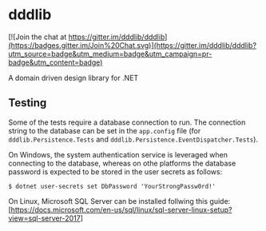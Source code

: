 dddlib
======

[![Join the chat at https://gitter.im/dddlib/dddlib](https://badges.gitter.im/Join%20Chat.svg)](https://gitter.im/dddlib/dddlib?utm_source=badge&utm_medium=badge&utm_campaign=pr-badge&utm_content=badge)

A domain driven design library for .NET


## Testing

Some of the tests require a database connection to run. The connection string
to the database can be set in the `app.config` file (for
`dddlib.Persistence.Tests` and `dddlib.Persistence.EventDispatcher.Tests`).

On Windows, the system authentication service is leveraged when connecting to
the database, whereas on othe platforms the database password is expected to be
stored in the user secrets as follows:

```
$ dotnet user-secrets set DbPassword 'YourStrongPassw0rd!'
```

On Linux, Microsoft SQL Server can be installed follwing this guide:
[https://docs.microsoft.com/en-us/sql/linux/sql-server-linux-setup?view=sql-server-2017]
